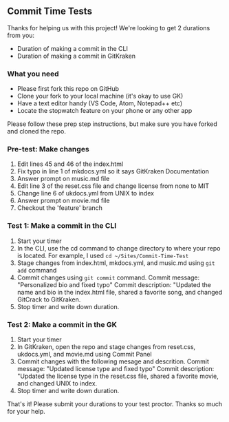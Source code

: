 ## Commit Time Tests

Thanks for helping us with this project! We're looking to get 2 durations from you:

- Duration of making a commit in the CLI
- Duration of making a commit in GitKraken

### What you need

- Please first fork this repo on GitHub
- Clone your fork to your local machine (it's okay to use GK)
- Have a text editor handy (VS Code, Atom, Notepad++ etc)
- Locate the stopwatch feature on your phone or any other app

Please follow these prep step instructions, but make sure you have forked and cloned the repo.

### Pre-test: Make changes

1. Edit lines 45 and 46 of the index.html
2. Fix typo in line 1 of mkdocs.yml so it says GitKraken Documentation
3. Answer prompt on music.md file
4. Edit line 3 of the reset.css file and change license from none to MIT
5. Change line 6 of ukdocs.yml from UNIX to index
6. Answer prompt on movie.md file
7. Checkout the 'feature' branch


### Test 1: Make a commit in the CLI


1. Start your timer
2. In the CLI, use the cd command to change directory to where your repo is located. For example, I used `cd ~/Sites/Commit-Time-Test`
3. Stage changes from index.html, mkdocs.yml, and music.md using `git add` command
4. Commit changes using `git commit` command. 
          Commit message: "Personalized bio and fixed typo"
          Commit description: "Updated the name and bio in the index.html file, shared a favorite song, and changed GitCrack to GitKraken.
5. Stop timer and write down duration. 



### Test 2: Make a commit in the GK


1. Start your timer
2. In GitKraken, open the repo and stage changes from reset.css, ukdocs.yml, and movie.md using Commit Panel
3. Commit changes with the following mesage and descrition.
          Commit message: "Updated license type and fixed typo"
          Commit description: "Updated the license type in the reset.css file, shared a favorite movie, and changed UNIX to index.
4. Stop timer and write down duration.


That's it! Please submit your durations to your test proctor. Thanks so much for your help.
